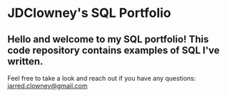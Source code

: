 # JDClowney's SQL Portfolio
## Hello and welcome to my SQL portfolio! This code repository contains examples of SQL I've written. 

Feel free to take a look and reach out if you have any questions: jarred.clowney@gmail.com

